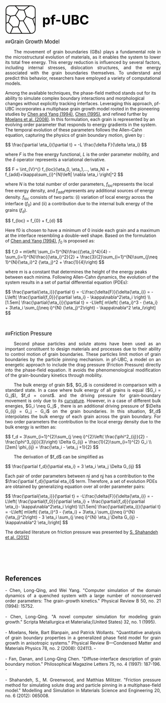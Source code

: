 <div style="display: flex; align-items: center; gap: 20px; justify-content: left;">
  <img src="./images/logo.png" alt="pf-UBC Logo" class="float-glow-img" width="100">
  <h1 style="margin: 0; font-size: 3em; color: #000000; font-weight: bold;">pf-UBC</h1>
</div>

##<span style="font-size: 1.2em; color: #000000;">Grain Growth Model</span>
<p style="text-align: justify; text-indent: 2em;">
The movement of grain boundaries (GBs) plays a fundamental role in the microstructural evolution of materials, as it enables the system to lower its total free energy. This energy reduction is influenced by several factors, including internal stresses, dislocation structures, and the energy associated with the grain boundaries themselves. To understand and predict this behavior, researchers have employed a variety of computational models.

Among the available techniques, the phase-field method stands out for its ability to simulate complex boundary interactions and morphological changes without explicitly tracking interfaces. Leveraging this approach, pf-UBC incorporates a multiphase grain growth model rooted in the pioneering studies by <a href="#chen_yang_1994">Chen and Yang (1994)</a>, <a href="#chen_1995">Chen (1995)</a>, and refined further by <a href="#moelans_2008">Moelans et al. (2008)</a>. In this formulation, each grain is represented by an evolving order parameter that responds to energy gradients in the system. The temporal evolution of these parameters follows the Allen–Cahn equation, capturing the physics of grain boundary motion, given by :

<div class="small-math">
$$
\frac{\partial \eta_i}{\partial t} = -L \frac{\delta F}{\delta \eta_i}
$$
</div>

where $F$ is the free energy functional, $L$ is the order parameter mobility, and the $\delta$ operator represents a variational derivative.

<div class="small-math">
$$
F = \int_{V}^{} f_{loc}(\eta_0, \eta_1,..., \eta_N) + f_{add}+\kappa\sum_{i}^{N}\left| \nabla \eta_i \right|^2
$$
</div>

where $N$ is the total number of order parameters, $f_{loc}$​ represents the local free energy density, and $f_{add}$​ represents any additional sources of energy density. $f_{loc}$ consists of two parts: (i) variation of local energy across the interface ($f_0$) and (ii) a contribution due to the internal bulk energy of the grains ($f_d$).

<div class="small-math">
$$
f_{loc} = f_{0} + f_{d}
$$
</div>

Here f0 is chosen to have a minimum of 0 inside each grain and a maximum at the interface resembling a double-well shape. 
Based on the formulation of <a href="#chen_yang_1994">Chen and Yang (1994)</a>, $f_0$ is proposed as:

<div class="small-math">
$$
f_0 = m\left( \sum_{i=1}^{N}\frac{{\eta_i}^4}{4} - \sum_{i=1}^{N}\frac{{\eta_i}^2}{2} + \frac{3}{2}\sum_{i=1}^{N}\sum_{j\neq 1}^{N}{\eta_i}^2 {\eta_j}^2 + \frac{1}{4}\right)
$$
</div>

where $m$ is a constant that determines the height of the energy peaks between each minima.
Following Allen-Cahn dynamics, the evolution of the system results in a set of partial differential equation (PDEs):

<div class="small-math">
$$
\frac{\partial{\eta_i}}{\partial t} = -L\frac{\delta{F}}{\delta{\eta_i}} = -L\left( \frac{\partial{f_0}}{\partial \eta_i} - \kappa\nabla^2\eta_i \right)
\\[1.5em]
\frac{\partial{\eta_i}}{\partial t} = -L\left[ m\left( {\eta_i}^3 - {\eta_i} + 3\eta_i \sum_{j\neq i}^{N} {\eta_j}^2\right) - \kappa\nabla^2 \eta_i\right]
$$
</div>
</p>


<br><br>
##<span style="font-size: 1.2em; color: #000000;">Friction Pressure</span>
<p style="text-align: justify; text-indent: 2em;">
Second phase particles and solute atoms have been used as an important constituent to design materials and processes due to their ability to control motion of grain boundaries. These particles limit motion of grain boundaries by the particle pinning mechanism. in pf-UBC, a model on an energetic approach to include the drag pressure (Friction Pressure) directly into the phase-field equation. It avoids the phenomenological modification of the grain-boundary kinetics through mobility.
</p>
<p style="text-align: justify; text-indent: 2em;">
The bulk energy of grain $i$, $G_i$ is considered in comparison with a standard state. In a case where bulk energy of all grains is equal ($G_i = G_j$), $f_d = const$. and the driving pressure for grain-boundary movement is only due to its <a href="#chen_yang_1994">curvature</a>. However, in a case of different bulk energies, $G_i \neq G_j$ , there is an additional driving pressure of $\Delta G_{ij} = G_j − G_i$ on the grain boundaries. In this situation, $f_d$ interpolates the bulk energy of each grain across the grain boundary. For two order parameters the contribution to the local energy density due to the bulk energy is written as: 
</p>

<div class="small-math">
$$
f_d = 3\sum_{i=1}^{2}\sum_{j \neq i}^{2}\left( \frac{\phi^2_{ij}}{2} - \frac{\phi^3_{ij}}{3}\right) \Delta G_{ij} + \frac{1}{2}\sum_{i=1}^{2} G_i
\\[2em]
\phi_{ij} = \frac{\eta_i - \eta_j +1}{2}
$$
</div>

<p style="text-align: justify; text-indent: 2em;">
The derivation of $f_d$ can be simplified as 

<div class="small-math">
$$
\frac{\partial f_d}{\partial eta_i} = 3 \eta_i \eta_j \Delta G_{ij}
$$
</div>

Each pair of order parameters between ηi and ηj has a contribution to the $\frac{\partial f_d}{\partial eta_i}$ term. Therefore, a set of evolution PDEs are obtained by generalizing equation over all order parameter pairs:

<div class="small-math">
$$
\frac{\partial{\eta_i}}{\partial t} = -L\frac{\delta{F}}{\delta{\eta_i}} = -L\left( \frac{\partial{f_0}}{\partial \eta_i} + \frac{\partial{f_d}}{\partial \eta_i}- \kappa\nabla^2\eta_i \right)
\\[1.5em]
\frac{\partial{\eta_i}}{\partial t} = -L\left[ m\left( {\eta_i}^3 - {\eta_i} + 3\eta_i \sum_{j\neq i}^{N} {\eta_j}^2\right) - 3 \eta_i \sum_{j \neq i}^{N} \eta_j \Delta G_{ij} - \kappa\nabla^2 \eta_i\right]
$$
</div>

The detailed literature on friction pressure was presented by <a href="#chen_yang_1994">S. Shahandeh et al. (2012)</a> 
</p>

<br><br><br><br>
## References
<p style="text-align: justify; font-size: 1em">
- <span id="chen_yang_1994">Chen, Long-Qing, and Wei Yang. "Computer simulation of the domain dynamics of a quenched system with a large number of nonconserved order parameters: The grain-growth kinetics." Physical Review B 50, no. 21 (1994): 15752.</span>
<br><br>
- <span id="chen_1995">Chen, Long-Qing. "A novel computer simulation for modeling grain growth." Scripta Metallurgica et Materialia;(United States) 32, no. 1 (1995).</span>
<br><br>
- <span id="moelans_2008">Moelans, Nele, Bart Blanpain, and Patrick Wollants. "Quantitative analysis of grain boundary properties in a generalized phase field model for grain growth in anisotropic systems." Physical Review B—Condensed Matter and Materials Physics 78, no. 2 (2008): 024113.</span>
- <br><br>
- <span id="fan_chen_1997">Fan, Danan, and Long-Qing Chen. "Diffuse-interface description of grain boundary motion." Philosophical Magazine Letters 75, no. 4 (1997): 187-196.</span>
- <br><br>
- <span id="Shahandeh_2012">Shahandeh, S., M. Greenwood, and Matthias Militzer. "Friction pressure method for simulating solute drag and particle pinning in a multiphase-field model." Modelling and Simulation in Materials Science and Engineering 20, no. 6 (2012): 065008.</span>
</p>
